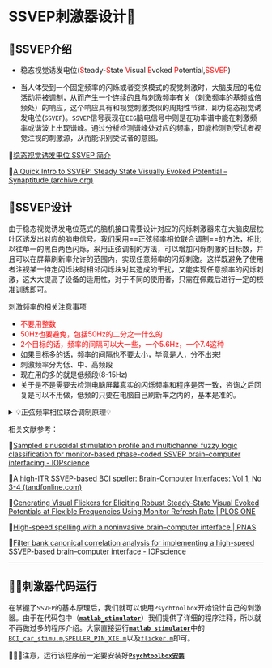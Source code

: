 # SSVEP刺激器设计🐇

## 🤡SSVEP介绍

* 稳态视觉诱发电位(<font color='red'>S</font>teady-<font color='red'>S</font>tate <font color='red'>V</font>isual <font color='red'>E</font>voked <font color='red'>P</font>otential,<font color='red'>SSVEP</font>)

* 当人体受到一个固定频率的闪烁或者变换模式的视觉刺激时，大脑皮层的电位活动将被调制，从而产生一个连续的且与刺激频率有关（刺激频率的基频或倍频处）的响应，这个响应具有和视觉刺激类似的周期性节律，即为稳态视觉诱发电位(`SSVEP`)。`SSVEP`信号表现在`EEG`脑电信号中则是在功率谱中能在刺激频率或谐波上出现谱峰。通过分析检测谱峰处对应的频率，即能检测到受试者视觉注视的刺激源，从而能识别受试者的意图。

🙌[稳态视觉诱发电位 SSVEP 简介](https://mp.weixin.qq.com/s?__biz=Mzg4MzYzNDgwMQ==&mid=2247508127&idx=1&sn=77ada479f6df75d0f5eec8cb1122d1bd&source=41#wechat_redirect)

🙌[A Quick Intro to SSVEP: Steady State Visually Evoked Potential – Synaptitude (archive.org)](https://web.archive.org/web/20181209171157/http://synaptitude.me/blog/a-quick-intro-to-ssvep-steady-state-visually-evoked-potential/)

## 🐻SSVEP设计

由于稳态视觉诱发电位范式的脑机接口需要设计对应的闪烁刺激器来在大脑皮层枕叶区诱发出对应的脑电信号。我们采用==正弦频率相位联合调制==的方法，相比以往单一的黑白两色闪烁，采用正弦调制的方法，可以增加闪烁刺激的目标数，并且可以在屏幕刷新率允许的范围内，实现任意频率的闪烁刺激。这样既避免了使用者注视某一特定闪烁块时相邻闪烁块对其造成的干扰，又能实现任意频率的闪烁刺激，这大大提高了设备的适用性，对于不同的使用者，只需在佩戴后进行一定的校准训练即可。

刺激频率的相关注意事项

* <font color='red'>不要用整数</font>
* <font color='red'>50Hz也要避免，包括50Hz的二分之一什么的</font>
* <font color='red'>2个目标的话，频率的间隔可以大一些，一个5.6Hz，一个7.4这种</font>
* 如果目标多的话，频率的间隔也不要太小，毕竟是人，分不出来!
* 刺激频率分为低、中、高频段
* 现在用的多的就是低频段(8-15Hz)
* 关于是不是需要去检测电脑屏幕真实的闪烁频率和程序是否一致，咨询之后回复是可以不用做，低频的只要在电脑自己刷新率之内的，基本是准的。


<details> <summary>💡正弦频率相位联合调制原理💡</summary>
正弦频率相位联合调制使用如下公式来确定每一个闪烁块在当前时刻的亮度： 

![img](https://cdn.jsdelivr.net/gh/Bu0717/image/imgclip_image002.gif)

其中，*s*为当前某个闪烁块的亮度，取值为0-1，对应0-255个亮度等级，*i*为当前屏幕的第几帧，*RefreshRate*为显示器的屏幕刷新率，一般为60Hz，根据显示器设置；*φ*是人为设计的某个闪烁刺激块的相位，单位为*π*；*f* 是人为设计的某个闪烁刺激块的闪烁频率，单位为 *Hz*。下图为正弦频率相位联合调制原理：

![image-20230105170049517](https://cdn.jsdelivr.net/gh/Bu0717/image/imgimage-20230105170049517.png)

在项目中，使用38个闪烁刺激块来完成SSVEP的刺激器系统，利用`Psychtoolbox` `Matlab`工具箱完成设计，针对不同场景，最终设计的刺激器界面如下图所示：

* `SSVEP`拼写闪烁刺激器界面带频率相位信息

![image-20230105170745414](https://cdn.jsdelivr.net/gh/Bu0717/image/imgimage-20230105170745414.png)

* `SSVEP`拼写软件(对应`SPELLER_PIN_XIE.m`)

![image-20230105170923833](https://cdn.jsdelivr.net/gh/Bu0717/image/imgimage-20230105170923833.png)



*  `SSVEP`小车控制软件(对应`BCI_car_stimu.m`)

![image-20230105170947276](https://cdn.jsdelivr.net/gh/Bu0717/image/imgimage-20230105170947276.png)
</details>

相关文献参考：

🐾[Sampled sinusoidal stimulation profile and multichannel fuzzy logic classification for monitor-based phase-coded SSVEP brain–computer interfacing - IOPscience](https://iopscience.iop.org/article/10.1088/1741-2560/10/3/036011)

🐾[A high-ITR SSVEP-based BCI speller: Brain-Computer Interfaces: Vol 1, No 3-4 (tandfonline.com)](https://www.tandfonline.com/doi/abs/10.1080/2326263X.2014.944469)

🐾[Generating Visual Flickers for Eliciting Robust Steady-State Visual Evoked Potentials at Flexible Frequencies Using Monitor Refresh Rate | PLOS ONE](https://journals.plos.org/plosone/article?id=10.1371/journal.pone.0099235)

🐾[High-speed spelling with a noninvasive brain–computer interface | PNAS](https://www.pnas.org/doi/full/10.1073/pnas.1508080112)

🐾[Filter bank canonical correlation analysis for implementing a high-speed SSVEP-based brain–computer interface - IOPscience](https://iopscience.iop.org/article/10.1088/1741-2560/12/4/046008)
***
## 🏃‍♂️刺激器代码运行

在掌握了`SSVEP`的基本原理后，我们就可以使用`Psychtoolbox`开始设计自己的刺激器。由于在代码包中（[**`matlab_stimulator`**](https://github.com/AI-Tianlong/SSVEP-BCI-OpenBCI/tree/main/matlab_stimulator)）我们提供了详细的程序注释，所以就不再做过多的程序介绍。大家直接运行[**`matlab_stimulator`**](https://github.com/AI-Tianlong/SSVEP-BCI-OpenBCI/tree/main/matlab_stimulator)中的[`BCI_car_stimu.m`](https://github.com/AI-Tianlong/SSVEP-BCI-OpenBCI/blob/main/matlab_stimulator/BCI_car_stimu.m),[`SPELLER_PIN_XIE.m`](https://github.com/AI-Tianlong/SSVEP-BCI-OpenBCI/blob/main/matlab_stimulator/SPELLER_PIN_XIE.m)以及[`flicker.m`](https://github.com/AI-Tianlong/SSVEP-BCI-OpenBCI/blob/main/matlab_stimulator/flicker.m)即可。

🤺🤺🤺注意，运行该程序前一定要安装好[**`Psychtoolbox安装`**](https://github.com/AI-Tianlong/SSVEP-BCI-OpenBCI/blob/main/docs/Psychtoolbox安装.md)


